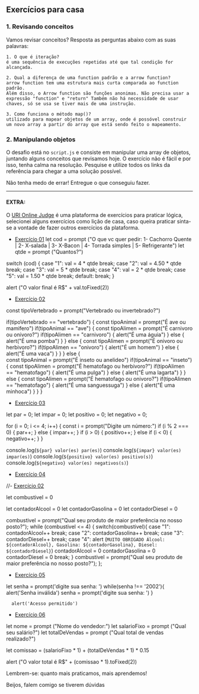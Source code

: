 ## Exercícios para casa 


### 1. Revisando conceitos

Vamos revisar conceitos? Resposta as perguntas abaixo com as suas palavras: 

```
1. O que é iteração?
é uma sequência de execuções repetidas até que tal condição for alcançada.

2. Qual a diferença de uma function padrão e a arrow function?
arrow function tem uma estrutura mais curta comparada ao function padrão.
Além disso, o Arrow function são funções anonimas. Não precisa usar a expressão "function" e "return" Também não há necessidade de usar chaves, só se usa se tiver mais de uma instrução.

3. Como funciona o método map()? 
utilizado para mapear objetos de um array, onde é possóvel construir um novo array a partir do array que está sendo feito o mapeamento.
```

### 2. Manipulando objetos 
O desafio está no `script.js` e consiste em manipular uma array de objetos, juntando alguns conceitos que revisamos hoje. O exercício não é fácil e por isso, tenha calma na resolução. Pesquise e utilize todos os links da referência para chegar a uma solução possível. 

Não tenha medo de errar! Entregue o que conseguiu fazer.


----

#### EXTRA: 

O [URI Online Judge](https://www.urionlinejudge.com.br/judge/pt/login) é uma plataforma de exercícios para praticar lógica, selecionei alguns exercícios como lição de casa, caso queira praticar sinta-se a vontade de fazer outros exercícios da plataforma.


- [Exercício 01](https://www.urionlinejudge.com.br/judge/pt/problems/view/1038) 
let cod = prompt ("O que vc quer pedir: 1- Cachorro Quente | 2- X-salada | 3- X-Bacon | 4- Torrada simples | 5- Refrigerante")
let qtde = prompt ("Quantos?")

switch (cod) {
    case "1":
    val = 4 * qtde
    break;
    case "2":
    val = 4.50 * qtde
    break;
    case "3":
    val = 5 * qtde
    break;
    case "4":
    val = 2 * qtde
    break;
    case "5":
    val = 1.50 * qtde
    break;
    default: 
    break;
}

alert ("O valor final é R$" + val.toFixed(2))


- [Exercício 02](https://www.urionlinejudge.com.br/judge/pt/problems/view/1049)

const tipoVertebrado = prompt("Vertebrado ou invertebrado?")

if(tipoVertebrado == "vertebrado") {
  const tipoAnimal = prompt("É ave ou mamifero")
    if(tipoAnimal == "ave") {
      const tipoAlimen = prompt("É carnivoro ou onivoro?")
        if(tipoAlimen == "carnivoro") {
          alert("É uma águia")
        } else {
          alert("É uma pomba")
        }
    } else {
      const tipoAlimen = prompt("É onivoro ou herbivoro?")
        if(tipoAlimen == "onivoro") {
          alert("É um homem")
        } else {
          alert("É uma vaca")
        }
    } 
} else {  
  const tipoAnimal = prompt("É inseto ou anelideo")
    if(tipoAnimal == "inseto"){
      const tipoAlimen = prompt("É hematofago ou herbivoro?")
        if(tipoAlimen == "hematofago") {
          alert("É uma pulga")
        } else {
          alert("É uma lagarta")
        }
    } else {
      const tipoAlimen = prompt("É hematofago ou onivoro?")
        if(tipoAlimen == "hematofago") {
          alert("É uma sanguessuga")
        } else {
          alert("É uma minhoca")
        }
    }
}

- [Exercício 03](https://www.urionlinejudge.com.br/judge/pt/problems/view/1066)

let par = 0;
let impar = 0;
let positivo = 0;
let negativo = 0;


for (i = 0; i <= 4; i++) {
    const i = prompt("Digite um número:")
  if (i % 2 === 0) {
    par++;
  } else {
    impar++;
  }
  if (i > 0) {
    positivo++;
  } else if (i < 0) {
    negativo++;
  }
}

console.log(`${par} valor(es) par(es)`)
console.log(`${impar} valor(es) impar(es)`)
console.log(`${positivo} valor(es) positivo(s)`) 
console.log(`${negativo} valor(es) negativos(s)`)

- [Exercício 04](https://www.urionlinejudge.com.br/judge/pt/problems/view/1134)

//- [Exercício 02](https://www.urionlinejudge.com.br/judge/pt/problems/view/1134)

let combustivel = 0

let contadorAlcool = 0
let contadorGasolina = 0 
let contadorDiesel = 0

combustivel = prompt("Qual seu produto de maior preferência no nosso posto?");
while (combustivel <= 4) {
  switch(combustivel){
  case "1": 
  contadorAlcool++
    break;
  case "2": 
  contadorGasolina++
  break;
  case "3":
    contadorDiesel++
    break;
  case "4":
    alert (`MUITO OBRIGADO
       Álcool: ${contadorAlcool}, Gasolina: ${contadorGasolina}, Diesel: ${contadorDiesel}`)
       contadorAlcool = 0
       contadorGasolina = 0 
       contadorDiesel = 0
    break;
} 
 combustivel = prompt("Qual seu produto de maior preferência no nosso posto?"); 
};

- [Exercício 05](https://www.urionlinejudge.com.br/judge/pt/problems/view/1114)

let senha = prompt('digite sua senha: ')
while(senha !== '2002'){
    alert('Senha inválida')
    senha = prompt('digite sua senha: ') 
}

      alert('Acesso permitido')

- [Exercício 06](https://www.urionlinejudge.com.br/judge/pt/problems/view/1009)

let nome = prompt ("Nome do vendedor:")
let salarioFixo = prompt ("Qual seu salário?")
let totalDeVendas = prompt ("Qual total de vendas realizado?")

let comissao = (salarioFixo * 1) + (totalDeVendas * 1) * 0.15

alert ("O valor total é R$" + (comissao * 1).toFixed(2))


Lembrem-se: quanto mais praticamos, mais aprendemos!

Beijos, falem comigo se tiverem dúvidas
